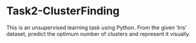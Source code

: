 # Task2-ClusterFinding
This is an unsupervised learning task using Python. From the given ‘Iris’ dataset, predict the optimum number of clusters and represent it visually.
